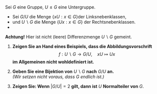 Sei $G$ eine Gruppe, $U \leq G$ eine Untergruppe. 
- Sei $G / U$ die Menge $\{xU : x \in G\}$der Linksnebenklassen, 
- und $U \backslash G$ die Menge  $\{Ux : x \in G\}$ der Rechtsnebenklassen.
- 
**Achtung!** Hier ist nicht (leere) Differenzmenge $U \backslash G$ gemeint.
1. **Zeigen Sie an Hand eines Beispiels, dass die Abbildungsvorschrift** 
$$
f : U \backslash G \to G / U, \quad xU \mapsto Ux
$$
**im Allgemeinen nicht wohldefiniert ist.**

2. **Geben Sie eine Bijektion von** $U \backslash G$ **nach** $G / U$ **an.**  
   *(Wir setzen nicht voraus, dass $G$ endlich ist.)*
3. **Zeigen Sie: Wenn** $\lvert G / U \rvert = 2$ **gilt, dann ist** $U$ **Normalteiler von** $G$.
